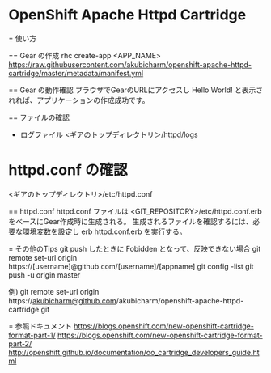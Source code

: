 # OpenShift Apache Httpd Cartridge

= 使い方


== Gear の作成
rhc create-app <APP_NAME> https://raw.githubusercontent.com/akubicharm/openshift-apache-httpd-cartridge/master/metadata/manifest.yml


== Gear の動作確認
ブラウザでGearのURLにアクセスし
Hello World!
と表示されれば、アプリケーションの作成成功です。

== ファイルの確認
* ログファイル
<ギアのトップディレクトリ＞/httpd/logs
# httpd.conf の確認
<ギアのトップディレクトリ>/etc/httpd.conf

== httpd.conf
httpd.conf ファイルは <GIT_REPOSITORY>/etc/httpd.conf.erb をベースにGear作成時に生成される。
生成されるファイルを確認するには、必要な環境変数を設定し
erb httpd.conf.erb
を実行する。　

= その他のTips
git push したときに Fobidden となって、反映できない場合
git remote set-url origin https://[username]@github.com/[username]/[appname]
git config -list
git push -u origin master

例)
git remote set-url origin https://akubicharm@github.com/akubicharm/openshift-apache-httpd-cartridge.git


= 参照ドキュメント
https://blogs.openshift.com/new-openshift-cartridge-format-part-1/
https://blogs.openshift.com/new-openshift-cartridge-format-part-2/
http://openshift.github.io/documentation/oo_cartridge_developers_guide.html
